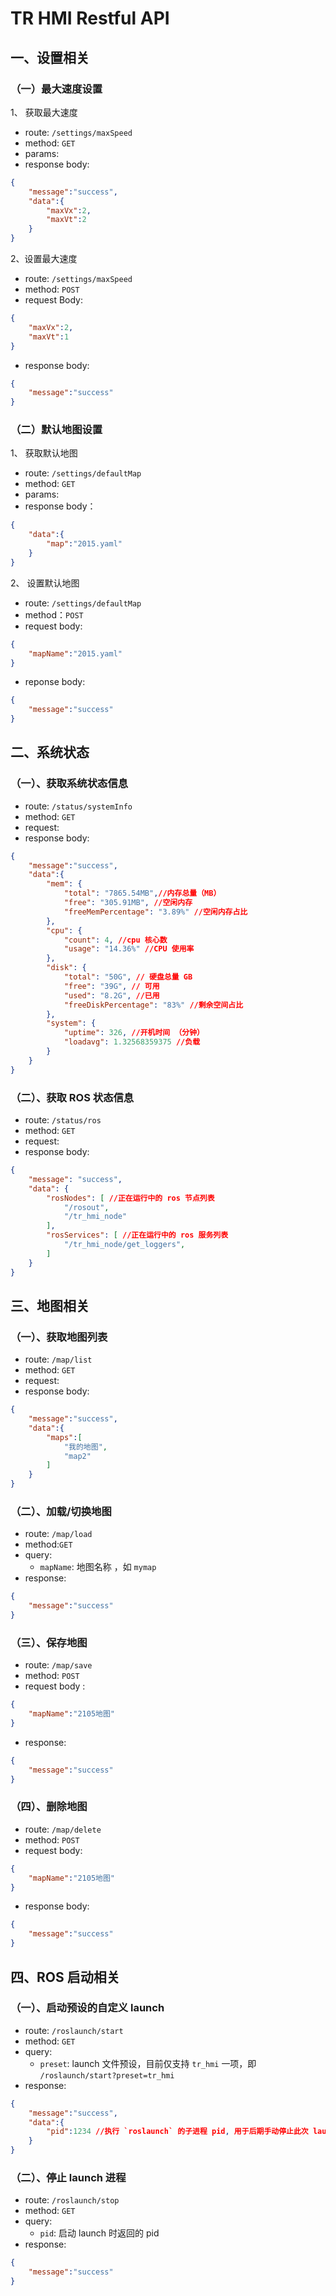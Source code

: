 # TR HMI Restful API

## 一、设置相关

### （一）最大速度设置

1、 获取最大速度

- route: `/settings/maxSpeed`
- method: `GET`
- params:
- response body:

```json
{
    "message":"success",
    "data":{
        "maxVx":2,
        "maxVt":2
    }
}
```

2、设置最大速度

- route:  `/settings/maxSpeed`
- method: `POST`
- request Body:

```json
{
    "maxVx":2,
    "maxVt":1
}

```

- response body:

```json
{
    "message":"success"
}
```

### （二）默认地图设置

1、 获取默认地图

- route: `/settings/defaultMap`
- method: `GET`
- params:
- response body：

```json
{
    "data":{
        "map":"2015.yaml"
    }
}
```

2、 设置默认地图

- route: `/settings/defaultMap`
- method：`POST`
- request body:

```json
{
    "mapName":"2015.yaml"
}
```

- reponse body:

```json
{
    "message":"success"
}
```

## 二、系统状态

### （一）、获取系统状态信息

- route: `/status/systemInfo`
- method: `GET`
- request:
- response body:

```json
{
    "message":"success",
    "data":{
        "mem": {
            "total": "7865.54MB",//内存总量（MB）
            "free": "305.91MB", //空闲内存
            "freeMemPercentage": "3.89%" //空闲内存占比
        },
        "cpu": {
            "count": 4, //cpu 核心数
            "usage": "14.36%" //CPU 使用率
        },
        "disk": {
            "total": "50G", // 硬盘总量 GB
            "free": "39G", // 可用
            "used": "8.2G", //已用
            "freeDiskPercentage": "83%" //剩余空间占比
        },
        "system": {
            "uptime": 326, //开机时间 （分钟）
            "loadavg": 1.32568359375 //负载
        }
    }
}
```

### （二）、获取 ROS 状态信息

- route: `/status/ros`
- method: `GET`
- request:
- response body:

```json
{
    "message": "success",
    "data": {
        "rosNodes": [ //正在运行中的 ros 节点列表
            "/rosout",
            "/tr_hmi_node"
        ],
        "rosServices": [ //正在运行中的 ros 服务列表
            "/tr_hmi_node/get_loggers",
        ]
    }
}
```

## 三、地图相关

### （一）、获取地图列表

- route: `/map/list`
- method: `GET`
- request:
- response body:

```json
{
    "message":"success",
    "data":{
        "maps":[
            "我的地图",
            "map2"
        ]
    }
}
```

### （二）、加载/切换地图

- route: `/map/load`
- method:`GET`
- query:
  - `mapName`: 地图名称 ，如 `mymap`
- response:

```json
{
    "message":"success"
}
```

### （三）、保存地图

- route: `/map/save`
- method: `POST`
- request body :

```json
{
    "mapName":"2105地图"
}
```

- response:

```json
{
    "message":"success"
}
```

### （四）、删除地图

- route: `/map/delete`
- method: `POST`
- request body:

```json
{
    "mapName":"2105地图"
}
```

- response body:

```json
{
    "message":"success"
}
```

## 四、ROS 启动相关

### （一）、启动预设的自定义 launch

- route: `/roslaunch/start`
- method: `GET`
- query:
  - `preset`: launch 文件预设，目前仅支持 `tr_hmi` 一项，即 `/roslaunch/start?preset=tr_hmi`
- response:

```json
{
    "message":"success",
    "data":{
        "pid":1234 //执行 `roslaunch` 的子进程 pid, 用于后期手动停止此次 launch 进程
    }
}
```

### （二）、停止 launch 进程

- route: `/roslaunch/stop`
- method: `GET`
- query:
  - `pid`: 启动 launch 时返回的 pid
- response:

```json
{
    "message":"success"
}
```